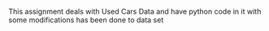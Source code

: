 This assignment deals with Used Cars Data and have python code in it with some modifications has been done to data set

